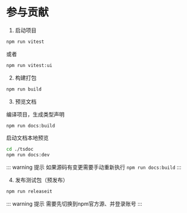 # 参与贡献

1. 启动项目

  ```bash
  npm run vitest
  ```

  或者

  ```bash
  npm run vitest:ui
  ```

2. 构建打包

  ```bash
  npm run build
  ```

3. 预览文档

  编译项目，生成类型声明

  ```bash
  npm run docs:build
  ```

  启动文档本地预览

  ```bash
  cd ./tsdoc
  npm run docs:dev
  ```

  ::: warning 提示
  如果源码有变更需要手动重新执行 `npm run docs:build`
  :::

4. 发布测试包（预发布）

  ```bash
  npm run releaseit
  ```
  ::: warning 提示
  需要先切换到npm官方源、并登录账号
  :::
